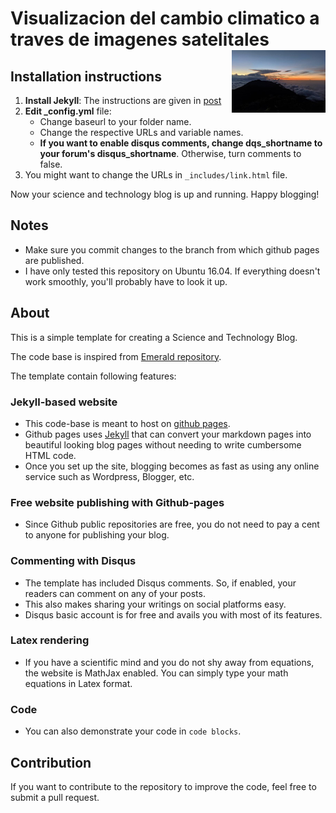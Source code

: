 # Visualizacion del cambio climatico a traves de imagenes satelitales <img align="right" width="150" height="100" src="img/avila.jpg">

## Installation instructions

1. **Install Jekyll**: The instructions are given in [post](_posts/2018-05-14-install-jekyll.md)
2. **Edit _config.yml** file:
    - Change baseurl to your folder name.
    - Change the respective URLs and variable names.
    - **If you want to enable disqus comments, change dqs_shortname to your
    forum's disqus_shortname**. Otherwise, turn comments to false.
3. You might want to change the URLs in `_includes/link.html` file.

Now your science and technology blog is up and running. Happy blogging!

## Notes
- Make sure you commit changes to the branch from which github pages are published.
- I have only tested this repository on Ubuntu 16.04. If everything doesn't work smoothly,
you'll probably have to look it up.

## About

This is a simple template for creating a Science and Technology Blog.

The code base is inspired from [Emerald repository](https://github.com/KingFelix/emerald).

The template contain following features:

### Jekyll-based website
- This code-base is meant to host on [github pages](https://pages.github.com/).
- Github pages uses [Jekyll](https://jekyllrb.com/) that can convert your
markdown pages into beautiful looking blog pages without needing to
write cumbersome HTML code.
- Once you set up the site, blogging becomes as fast as using any online service
such as Wordpress, Blogger, etc.

### Free website publishing with Github-pages
- Since Github public repositories are free, you do not need to pay a cent to
anyone for publishing your blog.

### Commenting with Disqus
- The template has included Disqus comments. So, if enabled, your readers can
comment on any of your posts.
- This also makes sharing your writings on social platforms easy.
- Disqus basic account is for free and avails you with most of its features.

### Latex rendering
- If you have a scientific mind and you do not shy away from equations, the
website is MathJax enabled. You can simply type your math equations in
Latex format.

### Code
- You can also demonstrate your code in `code blocks`.

## Contribution
If you want to contribute to the repository to improve the code, feel free to submit a pull request.

